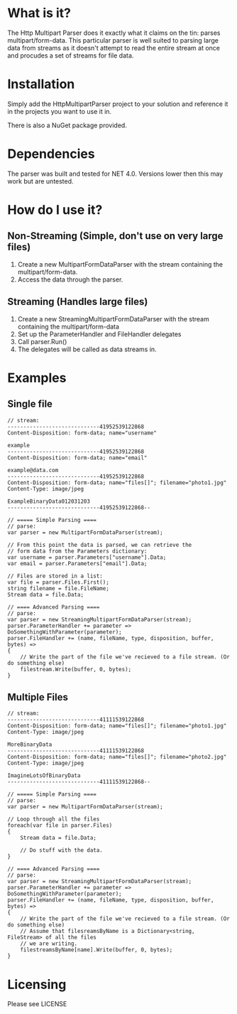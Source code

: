 What is it?
===========

The Http Multipart Parser does it exactly what it claims on the tin: parses multipart/form-data. This particular
parser is well suited to parsing large data from streams as it doesn't attempt to read the entire stream at once and
procudes a set of streams for file data.

Installation
=============
Simply add the HttpMultipartParser project to your solution and reference it in the projects you want to use it in.

There is also a NuGet package provided.

Dependencies
============
The parser was built and tested for NET 4.0. Versions lower then this may work but are untested.

How do I use it?
================
## Non-Streaming (Simple, don't use on very large files)
1. Create a new MultipartFormDataParser with the stream containing the multipart/form-data.
2. Access the data through the parser.

## Streaming (Handles large files)
1. Create a new StreamingMultipartFormDataParser with the stream containing the multipart/form-data
2. Set up the ParameterHandler and FileHandler delegates
3. Call parser.Run()
4. The delegates will be called as data streams in.

Examples
========

Single file
-----------

    // stream:
    -----------------------------41952539122868
    Content-Disposition: form-data; name="username"

    example
    -----------------------------41952539122868
    Content-Disposition: form-data; name="email"

    example@data.com
    -----------------------------41952539122868
    Content-Disposition: form-data; name="files[]"; filename="photo1.jpg"
    Content-Type: image/jpeg

    ExampleBinaryData012031203
    -----------------------------41952539122868--

    // ===== Simple Parsing ====
    // parse:
    var parser = new MultipartFormDataParser(stream);

    // From this point the data is parsed, we can retrieve the
    // form data from the Parameters dictionary:
    var username = parser.Parameters["username"].Data;
    var email = parser.Parameters["email"].Data;

    // Files are stored in a list:
    var file = parser.Files.First();
    string filename = file.FileName;
    Stream data = file.Data;

    // ==== Advanced Parsing ====
    // parse:
    var parser = new StreamingMultipartFormDataParser(stream);
    parser.ParameterHandler += parameter => DoSomethingWithParameter(parameter);
    parser.FileHandler += (name, fileName, type, disposition, buffer, bytes) =>
    {
        // Write the part of the file we've recieved to a file stream. (Or do something else)
        filestream.Write(buffer, 0, bytes);
    }

Multiple Files
-----------

    // stream:
    -----------------------------41111539122868
    Content-Disposition: form-data; name="files[]"; filename="photo1.jpg"
    Content-Type: image/jpeg

    MoreBinaryData
    -----------------------------41111539122868
    Content-Disposition: form-data; name="files[]"; filename="photo2.jpg"
    Content-Type: image/jpeg

    ImagineLotsOfBinaryData
    -----------------------------41111539122868--

    // ===== Simple Parsing ====
    // parse:
    var parser = new MultipartFormDataParser(stream);

    // Loop through all the files
    foreach(var file in parser.Files)
    {
        Stream data = file.Data;

        // Do stuff with the data.
    }

    // ==== Advanced Parsing ====
    // parse:
    var parser = new StreamingMultipartFormDataParser(stream);
    parser.ParameterHandler += parameter => DoSomethingWithParameter(parameter);
    parser.FileHandler += (name, fileName, type, disposition, buffer, bytes) =>
    {
        // Write the part of the file we've recieved to a file stream. (Or do something else)
        // Assume that filesreamsByName is a Dictionary<string, FileStream> of all the files
        // we are writing.
        filestreamsByName[name].Write(buffer, 0, bytes);
    }

Licensing
=========
Please see LICENSE
